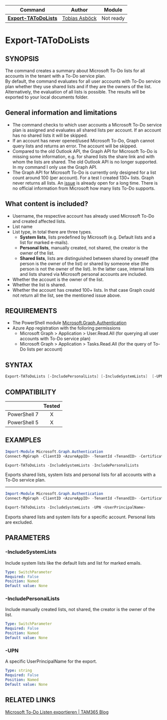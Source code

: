 | Command                                                      | Author       | Module                                                |
| ------------------------------------------------------------ | ------------ | ----------------------------------------------------- |
| **[Export-TAToDoLists](/Commands/Export-TAToDoLists.ps1)** | [Tobias Asböck](https://www.linkedin.com/in/tobiasasboeck/) | Not ready |
# Export-TAToDoLists

## SYNOPSIS
The command creates a summary about Microsoft To-Do lists for all accounts in the tenant with a To-Do service plan.  
By default, the command evaluates for all user accounts with To-Do service plan whether they use shared lists and if they are the owners of the list. Alternatively, the evaluation of all lists is possible. The results will be exported to your local documents folder. 

## General information and limitations
- The command checks to which user accounts a Microsoft To-Do service plan is assigned and evaluates all shared lists per account. If an account has no shared lists it will be skipped.
- If an account has never opened/used Microsoft To-Do, Graph cannot query lists and returns an error. The account will be skipped.
- Compared to the old Outlook API, the Graph API for Microsoft To-Do is missing some information, e.g. for shared lists the share link and with whom the lists are shared. The old Outlook API is no longer supported. In my command I only use the Graph API.
- The Graph API for Microsoft To-Do is currently only designed for a list count around 100 (per account). For a test I created 130+ lists. Graph never returns all lists. An [issue](https://github.com/microsoftgraph/microsoft-graph-docs/issues/15112) is already open for a long time. There is no official information from Microsoft how many lists To-Do supports.

## What content is included?
- Username, the respective account has already used Microsoft To-Do and created affected lists.
- List name
- List type, in total there are three types.
  - **System lists**, lists predefined by Microsoft (e.g. Default lists and a list for marked e-mails).
  - **Personal lists**, manually created, not shared, the creator is the owner of the list. 
  - **Shared lists**, lists are distinguished between shared by oneself (the person is the owner of the list) or shared by someone else (the person is not the owner of the list). In the latter case, internal lists and lists shared via Microsoft personal accounts are included.
- Whether the account is the owner of the list. 
- Whether the list is shared. 
- Whether the account has created 100+ lists. In that case Graph could not return all the list, see the mentioned issue above.




## REQUIREMENTS
- The PowerShell module [Microsoft.Graph.Authentication](https://www.powershellgallery.com/packages/Microsoft.Graph.Authentication)   
- Azure App registration with the folloring permissions
  - Microsoft Graph > Application > User.Read.All (for querying all user accounts with To-Do service plan)
  - Microsoft Graph > Application > Tasks.Read.All (for the query of To-Do lists per account)

## SYNTAX

```powershell
Export-TAToDoLists [-IncludePersonalLists] [-IncludeSystemLists]  [-UPN <string>]  
```

## COMPATIBILITY
|              | Tested |
| :----------: | :----: |
| PowerShell 7 |   X    |
| PowerShell 5 |   X    |

## EXAMPLES
```powershell
Import-Module Microsoft.Graph.Authentication
Connect-MgGraph -ClientID <AzureAppID> -TenantId <TenandID> -CertificateThumbprint <CertificateThumbprint>  

Export-TAToDoLists -IncludeSystemLists -IncludePersonalLists
```  
Exports shared lists, system lists and personal lists for all accounts with a To-Do service plan.    
___

```powershell
Import-Module Microsoft.Graph.Authentication
Connect-MgGraph -ClientID <AzureAppID> -TenantId <TenandID> -CertificateThumbprint <CertificateThumbprint> 

Export-TAToDoLists -IncludeSystemLists -UPN <UserPrincipalName>
```  
Exports shared lists and system lists for a specific account. Personal lists are excluded. 

## PARAMETERS

### -IncludeSystemLists
Include system lists like the default lists and list for marked emails.  

```yaml
Type: SwitchParameter
Required: False
Position: Named
Default value: None
```
### -IncludePersonalLists
Include manually created lists, not shared, the creator is the owner of the list.  

```yaml
Type: SwitchParameter
Required: False
Position: Named
Default value: None
```

### -UPN
A specific UserPrincipalName for the export. 

```yaml
Type: string
Required: False
Position: Named
Default value: None
```

## RELATED LINKS

[Microsoft To-Do Listen exportieren | TAM365 Blog](https://blog.topedia.com/?p=23758) 
